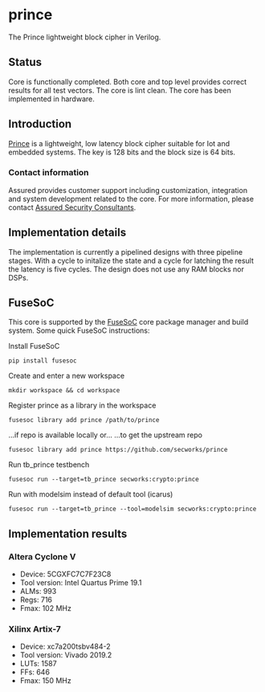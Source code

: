 # prince
The Prince lightweight block cipher in Verilog.

## Status
Core is functionally completed. Both core and top level provides correct
results for all test vectors. The core is lint clean. The core has been
implemented in hardware.


## Introduction
[Prince](https://eprint.iacr.org/2012/529.pdf) is a lightweight, low
latency block cipher suitable for Iot and embedded systems. The key is
128 bits and the block size is 64 bits.

### Contact information ##

Assured provides customer support including customization, integration
and system development related to the core. For more information,
please contact [Assured Security
Consultants](https://www.assured.se/contact).


## Implementation details
The implementation is currently a pipelined designs with three pipeline
stages. With a cycle to initalize the state and a cycle for latching the
result the latency is five cycles. The design does not use any RAM
blocks nor DSPs.


## FuseSoC
This core is supported by the
[FuseSoC](https://github.com/olofk/fusesoc) core package manager and
build system. Some quick  FuseSoC instructions:

Install FuseSoC
~~~
pip install fusesoc
~~~

Create and enter a new workspace
~~~
mkdir workspace && cd workspace
~~~

Register prince as a library in the workspace
~~~
fusesoc library add prince /path/to/prince
~~~
...if repo is available locally or...
...to get the upstream repo
~~~
fusesoc library add prince https://github.com/secworks/prince
~~~

Run tb_prince testbench
~~~
fusesoc run --target=tb_prince secworks:crypto:prince
~~~

Run with modelsim instead of default tool (icarus)
~~~
fusesoc run --target=tb_prince --tool=modelsim secworks:crypto:prince
~~~


## Implementation results

### Altera Cyclone V
* Device: 5CGXFC7C7F23C8
* Tool version: Intel Quartus Prime 19.1
* ALMs: 993
* Regs: 716
* Fmax: 102 MHz

### Xilinx Artix-7
* Device: xc7a200tsbv484-2
* Tool version: Vivado 2019.2
* LUTs: 1587
* FFs: 646
* Fmax: 150 MHz
